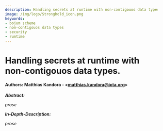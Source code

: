 ```yaml
---
description: Handling secrets at runtime with non-contigouos data types. 
image: /img/logo/Stronghold_icon.png
keywords:
- bojum scheme
- non-contigouos data types
- security
- runtime
---
```


# Handling secrets at runtime with non-contigouos data types. 

#### Authors: Matthias Kandora - \<matthias.kandora@iota.org>

***Abstract:***

_prose_ 

***In-Depth-Description:***

_prose_ 